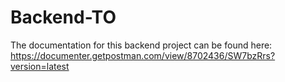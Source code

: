 # Backend-TO

The documentation for this backend project can be found here:
https://documenter.getpostman.com/view/8702436/SW7bzRrs?version=latest

		
		
		
		
